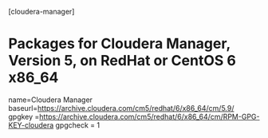 [cloudera-manager]
# Packages for Cloudera Manager, Version 5, on RedHat or CentOS 6 x86_64
name=Cloudera Manager
baseurl=https://archive.cloudera.com/cm5/redhat/6/x86_64/cm/5.9/
gpgkey =https://archive.cloudera.com/cm5/redhat/6/x86_64/cm/RPM-GPG-KEY-cloudera
gpgcheck = 1
